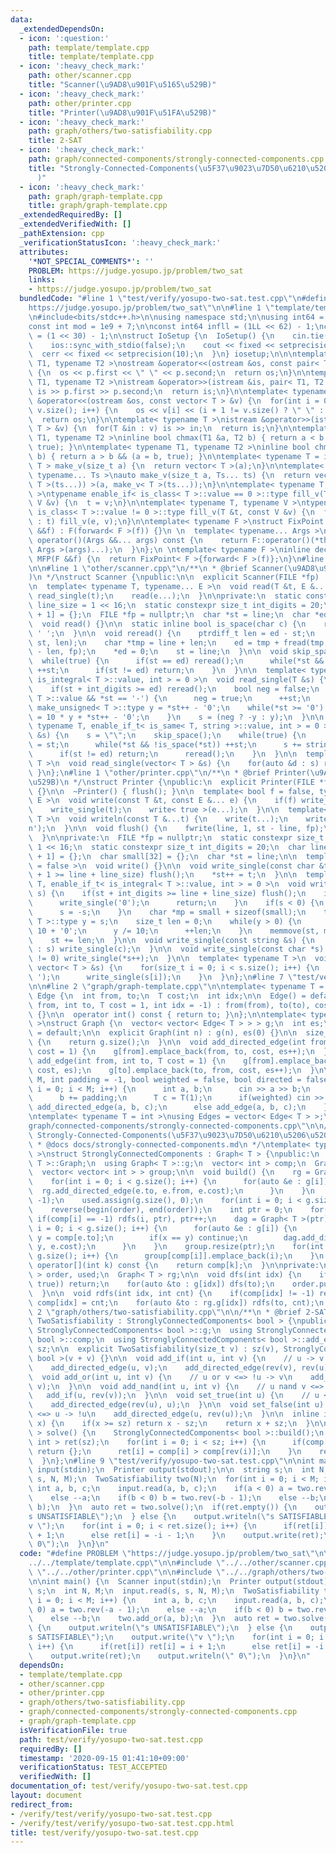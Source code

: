 ```yaml
---
data:
  _extendedDependsOn:
  - icon: ':question:'
    path: template/template.cpp
    title: template/template.cpp
  - icon: ':heavy_check_mark:'
    path: other/scanner.cpp
    title: "Scanner(\u9AD8\u901F\u5165\u529B)"
  - icon: ':heavy_check_mark:'
    path: other/printer.cpp
    title: "Printer(\u9AD8\u901F\u51FA\u529B)"
  - icon: ':heavy_check_mark:'
    path: graph/others/two-satisfiability.cpp
    title: 2-SAT
  - icon: ':heavy_check_mark:'
    path: graph/connected-components/strongly-connected-components.cpp
    title: "Strongly-Connected-Components(\u5F37\u9023\u7D50\u6210\u5206\u5206\u89E3\
      )"
  - icon: ':heavy_check_mark:'
    path: graph/graph-template.cpp
    title: graph/graph-template.cpp
  _extendedRequiredBy: []
  _extendedVerifiedWith: []
  _pathExtension: cpp
  _verificationStatusIcon: ':heavy_check_mark:'
  attributes:
    '*NOT_SPECIAL_COMMENTS*': ''
    PROBLEM: https://judge.yosupo.jp/problem/two_sat
    links:
    - https://judge.yosupo.jp/problem/two_sat
  bundledCode: "#line 1 \"test/verify/yosupo-two-sat.test.cpp\"\n#define PROBLEM \"\
    https://judge.yosupo.jp/problem/two_sat\"\n\n#line 1 \"template/template.cpp\"\
    \n#include<bits/stdc++.h>\n\nusing namespace std;\n\nusing int64 = long long;\n\
    const int mod = 1e9 + 7;\n\nconst int64 infll = (1LL << 62) - 1;\nconst int inf\
    \ = (1 << 30) - 1;\n\nstruct IoSetup {\n  IoSetup() {\n    cin.tie(nullptr);\n\
    \    ios::sync_with_stdio(false);\n    cout << fixed << setprecision(10);\n  \
    \  cerr << fixed << setprecision(10);\n  }\n} iosetup;\n\n\ntemplate< typename\
    \ T1, typename T2 >\nostream &operator<<(ostream &os, const pair< T1, T2 >& p)\
    \ {\n  os << p.first << \" \" << p.second;\n  return os;\n}\n\ntemplate< typename\
    \ T1, typename T2 >\nistream &operator>>(istream &is, pair< T1, T2 > &p) {\n \
    \ is >> p.first >> p.second;\n  return is;\n}\n\ntemplate< typename T >\nostream\
    \ &operator<<(ostream &os, const vector< T > &v) {\n  for(int i = 0; i < (int)\
    \ v.size(); i++) {\n    os << v[i] << (i + 1 != v.size() ? \" \" : \"\");\n  }\n\
    \  return os;\n}\n\ntemplate< typename T >\nistream &operator>>(istream &is, vector<\
    \ T > &v) {\n  for(T &in : v) is >> in;\n  return is;\n}\n\ntemplate< typename\
    \ T1, typename T2 >\ninline bool chmax(T1 &a, T2 b) { return a < b && (a = b,\
    \ true); }\n\ntemplate< typename T1, typename T2 >\ninline bool chmin(T1 &a, T2\
    \ b) { return a > b && (a = b, true); }\n\ntemplate< typename T = int64 >\nvector<\
    \ T > make_v(size_t a) {\n  return vector< T >(a);\n}\n\ntemplate< typename T,\
    \ typename... Ts >\nauto make_v(size_t a, Ts... ts) {\n  return vector< decltype(make_v<\
    \ T >(ts...)) >(a, make_v< T >(ts...));\n}\n\ntemplate< typename T, typename V\
    \ >\ntypename enable_if< is_class< T >::value == 0 >::type fill_v(T &t, const\
    \ V &v) {\n  t = v;\n}\n\ntemplate< typename T, typename V >\ntypename enable_if<\
    \ is_class< T >::value != 0 >::type fill_v(T &t, const V &v) {\n  for(auto &e\
    \ : t) fill_v(e, v);\n}\n\ntemplate< typename F >\nstruct FixPoint : F {\n  FixPoint(F\
    \ &&f) : F(forward< F >(f)) {}\n \n  template< typename... Args >\n  decltype(auto)\
    \ operator()(Args &&... args) const {\n    return F::operator()(*this, forward<\
    \ Args >(args)...);\n  }\n};\n \ntemplate< typename F >\ninline decltype(auto)\
    \ MFP(F &&f) {\n  return FixPoint< F >{forward< F >(f)};\n}\n#line 4 \"test/verify/yosupo-two-sat.test.cpp\"\
    \n\n#line 1 \"other/scanner.cpp\"\n/**\n * @brief Scanner(\u9AD8\u901F\u5165\u529B\
    )\n */\nstruct Scanner {\npublic:\n\n  explicit Scanner(FILE *fp) : fp(fp) {}\n\
    \n  template< typename T, typename... E >\n  void read(T &t, E &... e) {\n   \
    \ read_single(t);\n    read(e...);\n  }\n\nprivate:\n  static constexpr size_t\
    \ line_size = 1 << 16;\n  static constexpr size_t int_digits = 20;\n  char line[line_size\
    \ + 1] = {};\n  FILE *fp = nullptr;\n  char *st = line;\n  char *ed = line;\n\n\
    \  void read() {}\n\n  static inline bool is_space(char c) {\n    return c <=\
    \ ' ';\n  }\n\n  void reread() {\n    ptrdiff_t len = ed - st;\n    memmove(line,\
    \ st, len);\n    char *tmp = line + len;\n    ed = tmp + fread(tmp, 1, line_size\
    \ - len, fp);\n    *ed = 0;\n    st = line;\n  }\n\n  void skip_space() {\n  \
    \  while(true) {\n      if(st == ed) reread();\n      while(*st && is_space(*st))\
    \ ++st;\n      if(st != ed) return;\n    }\n  }\n\n  template< typename T, enable_if_t<\
    \ is_integral< T >::value, int > = 0 >\n  void read_single(T &s) {\n    skip_space();\n\
    \    if(st + int_digits >= ed) reread();\n    bool neg = false;\n    if(is_signed<\
    \ T >::value && *st == '-') {\n      neg = true;\n      ++st;\n    }\n    typename\
    \ make_unsigned< T >::type y = *st++ - '0';\n    while(*st >= '0') {\n      y\
    \ = 10 * y + *st++ - '0';\n    }\n    s = (neg ? -y : y);\n  }\n\n  template<\
    \ typename T, enable_if_t< is_same< T, string >::value, int > = 0 >\n  void read_single(T\
    \ &s) {\n    s = \"\";\n    skip_space();\n    while(true) {\n      char *base\
    \ = st;\n      while(*st && !is_space(*st)) ++st;\n      s += string(base, st);\n\
    \      if(st != ed) return;\n      reread();\n    }\n  }\n\n  template< typename\
    \ T >\n  void read_single(vector< T > &s) {\n    for(auto &d : s) read(d);\n \
    \ }\n};\n#line 1 \"other/printer.cpp\"\n/**\n * @brief Printer(\u9AD8\u901F\u51FA\
    \u529B)\n */\nstruct Printer {\npublic:\n  explicit Printer(FILE *fp) : fp(fp)\
    \ {}\n\n  ~Printer() { flush(); }\n\n  template< bool f = false, typename T, typename...\
    \ E >\n  void write(const T &t, const E &... e) {\n    if(f) write_single(' ');\n\
    \    write_single(t);\n    write< true >(e...);\n  }\n\n  template< typename...\
    \ T >\n  void writeln(const T &...t) {\n    write(t...);\n    write_single('\\\
    n');\n  }\n\n  void flush() {\n    fwrite(line, 1, st - line, fp);\n    st = line;\n\
    \  }\n\nprivate:\n  FILE *fp = nullptr;\n  static constexpr size_t line_size =\
    \ 1 << 16;\n  static constexpr size_t int_digits = 20;\n  char line[line_size\
    \ + 1] = {};\n  char small[32] = {};\n  char *st = line;\n\n  template< bool f\
    \ = false >\n  void write() {}\n\n  void write_single(const char &t) {\n    if(st\
    \ + 1 >= line + line_size) flush();\n    *st++ = t;\n  }\n\n  template< typename\
    \ T, enable_if_t< is_integral< T >::value, int > = 0 >\n  void write_single(T\
    \ s) {\n    if(st + int_digits >= line + line_size) flush();\n    if(s == 0) {\n\
    \      write_single('0');\n      return;\n    }\n    if(s < 0) {\n      write_single('-');\n\
    \      s = -s;\n    }\n    char *mp = small + sizeof(small);\n    typename make_unsigned<\
    \ T >::type y = s;\n    size_t len = 0;\n    while(y > 0) {\n      *--mp = y %\
    \ 10 + '0';\n      y /= 10;\n      ++len;\n    }\n    memmove(st, mp, len);\n\
    \    st += len;\n  }\n\n  void write_single(const string &s) {\n    for(auto &c\
    \ : s) write_single(c);\n  }\n\n  void write_single(const char *s) {\n    while(*s\
    \ != 0) write_single(*s++);\n  }\n\n  template< typename T >\n  void write_single(const\
    \ vector< T > &s) {\n    for(size_t i = 0; i < s.size(); i++) {\n      if(i) write_single('\
    \ ');\n      write_single(s[i]);\n    }\n  }\n};\n#line 7 \"test/verify/yosupo-two-sat.test.cpp\"\
    \n\n#line 2 \"graph/graph-template.cpp\"\n\ntemplate< typename T = int >\nstruct\
    \ Edge {\n  int from, to;\n  T cost;\n  int idx;\n\n  Edge() = default;\n\n  Edge(int\
    \ from, int to, T cost = 1, int idx = -1) : from(from), to(to), cost(cost), idx(idx)\
    \ {}\n\n  operator int() const { return to; }\n};\n\ntemplate< typename T = int\
    \ >\nstruct Graph {\n  vector< vector< Edge< T > > > g;\n  int es;\n\n  Graph()\
    \ = default;\n\n  explicit Graph(int n) : g(n), es(0) {}\n\n  size_t size() const\
    \ {\n    return g.size();\n  }\n\n  void add_directed_edge(int from, int to, T\
    \ cost = 1) {\n    g[from].emplace_back(from, to, cost, es++);\n  }\n\n  void\
    \ add_edge(int from, int to, T cost = 1) {\n    g[from].emplace_back(from, to,\
    \ cost, es);\n    g[to].emplace_back(to, from, cost, es++);\n  }\n\n  void read(int\
    \ M, int padding = -1, bool weighted = false, bool directed = false) {\n    for(int\
    \ i = 0; i < M; i++) {\n      int a, b;\n      cin >> a >> b;\n      a += padding;\n\
    \      b += padding;\n      T c = T(1);\n      if(weighted) cin >> c;\n      if(directed)\
    \ add_directed_edge(a, b, c);\n      else add_edge(a, b, c);\n    }\n  }\n};\n\
    \ntemplate< typename T = int >\nusing Edges = vector< Edge< T > >;\n#line 2 \"\
    graph/connected-components/strongly-connected-components.cpp\"\n\n/**\n * @brief\
    \ Strongly-Connected-Components(\u5F37\u9023\u7D50\u6210\u5206\u5206\u89E3)\n\
    \ * @docs docs/strongly-connected-components.md\n */\ntemplate< typename T = int\
    \ >\nstruct StronglyConnectedComponents : Graph< T > {\npublic:\n  using Graph<\
    \ T >::Graph;\n  using Graph< T >::g;\n  vector< int > comp;\n  Graph< T > dag;\n\
    \  vector< vector< int > > group;\n\n  void build() {\n    rg = Graph< T >(g.size());\n\
    \    for(int i = 0; i < g.size(); i++) {\n      for(auto &e : g[i]) {\n      \
    \  rg.add_directed_edge(e.to, e.from, e.cost);\n      }\n    }\n    comp.assign(g.size(),\
    \ -1);\n    used.assign(g.size(), 0);\n    for(int i = 0; i < g.size(); i++) dfs(i);\n\
    \    reverse(begin(order), end(order));\n    int ptr = 0;\n    for(int i : order)\
    \ if(comp[i] == -1) rdfs(i, ptr), ptr++;\n    dag = Graph< T >(ptr);\n    for(int\
    \ i = 0; i < g.size(); i++) {\n      for(auto &e : g[i]) {\n        int x = comp[e.from],\
    \ y = comp[e.to];\n        if(x == y) continue;\n        dag.add_directed_edge(x,\
    \ y, e.cost);\n      }\n    }\n    group.resize(ptr);\n    for(int i = 0; i <\
    \ g.size(); i++) {\n      group[comp[i]].emplace_back(i);\n    }\n  }\n\n  int\
    \ operator[](int k) const {\n    return comp[k];\n  }\n\nprivate:\n  vector< int\
    \ > order, used;\n  Graph< T > rg;\n\n  void dfs(int idx) {\n    if(exchange(used[idx],\
    \ true)) return;\n    for(auto &to : g[idx]) dfs(to);\n    order.push_back(idx);\n\
    \  }\n\n  void rdfs(int idx, int cnt) {\n    if(comp[idx] != -1) return;\n   \
    \ comp[idx] = cnt;\n    for(auto &to : rg.g[idx]) rdfs(to, cnt);\n  }\n};\n#line\
    \ 2 \"graph/others/two-satisfiability.cpp\"\n\n/**\n * @brief 2-SAT\n */\nstruct\
    \ TwoSatisfiability : StronglyConnectedComponents< bool > {\npublic:\n  using\
    \ StronglyConnectedComponents< bool >::g;\n  using StronglyConnectedComponents<\
    \ bool >::comp;\n  using StronglyConnectedComponents< bool >::add_edge;\n  size_t\
    \ sz;\n\n  explicit TwoSatisfiability(size_t v) : sz(v), StronglyConnectedComponents<\
    \ bool >(v + v) {}\n\n  void add_if(int u, int v) {\n    // u -> v <=> !v -> !u\n\
    \    add_directed_edge(u, v);\n    add_directed_edge(rev(v), rev(u));\n  }\n\n\
    \  void add_or(int u, int v) {\n    // u or v <=> !u -> v\n    add_if(rev(u),\
    \ v);\n  }\n\n  void add_nand(int u, int v) {\n    // u nand v <=> u -> !v\n \
    \   add_if(u, rev(v));\n  }\n\n  void set_true(int u) {\n    // u <=> !u -> u\n\
    \    add_directed_edge(rev(u), u);\n  }\n\n  void set_false(int u) {\n    // !u\
    \ <=> u -> !u\n    add_directed_edge(u, rev(u));\n  }\n\n  inline int rev(int\
    \ x) {\n    if(x >= sz) return x - sz;\n    return x + sz;\n  }\n\n  vector< int\
    \ > solve() {\n    StronglyConnectedComponents< bool >::build();\n    vector<\
    \ int > ret(sz);\n    for(int i = 0; i < sz; i++) {\n      if(comp[i] == comp[rev(i)])\
    \ return {};\n      ret[i] = comp[i] > comp[rev(i)];\n    }\n    return ret;\n\
    \  }\n};\n#line 9 \"test/verify/yosupo-two-sat.test.cpp\"\n\nint main() {\n  Scanner\
    \ input(stdin);\n  Printer output(stdout);\n\n  string s;\n  int N, M;\n  input.read(s,\
    \ s, N, M);\n  TwoSatisfiability two(N);\n  for(int i = 0; i < M; i++) {\n   \
    \ int a, b, c;\n    input.read(a, b, c);\n    if(a < 0) a = two.rev(-a - 1);\n\
    \    else --a;\n    if(b < 0) b = two.rev(-b - 1);\n    else --b;\n    two.add_or(a,\
    \ b);\n  }\n  auto ret = two.solve();\n  if(ret.empty()) {\n    output.writeln(\"\
    s UNSATISFIABLE\");\n  } else {\n    output.writeln(\"s SATISFIABLE\");\n    output.write(\"\
    v \");\n    for(int i = 0; i < ret.size(); i++) {\n      if(ret[i]) ret[i] = i\
    \ + 1;\n      else ret[i] = -i - 1;\n    }\n    output.write(ret);\n    output.writeln(\"\
    \ 0\");\n  }\n}\n"
  code: "#define PROBLEM \"https://judge.yosupo.jp/problem/two_sat\"\n\n#include \"\
    ../../template/template.cpp\"\n\n#include \"../../other/scanner.cpp\"\n#include\
    \ \"../../other/printer.cpp\"\n\n#include \"../../graph/others/two-satisfiability.cpp\"\
    \n\nint main() {\n  Scanner input(stdin);\n  Printer output(stdout);\n\n  string\
    \ s;\n  int N, M;\n  input.read(s, s, N, M);\n  TwoSatisfiability two(N);\n  for(int\
    \ i = 0; i < M; i++) {\n    int a, b, c;\n    input.read(a, b, c);\n    if(a <\
    \ 0) a = two.rev(-a - 1);\n    else --a;\n    if(b < 0) b = two.rev(-b - 1);\n\
    \    else --b;\n    two.add_or(a, b);\n  }\n  auto ret = two.solve();\n  if(ret.empty())\
    \ {\n    output.writeln(\"s UNSATISFIABLE\");\n  } else {\n    output.writeln(\"\
    s SATISFIABLE\");\n    output.write(\"v \");\n    for(int i = 0; i < ret.size();\
    \ i++) {\n      if(ret[i]) ret[i] = i + 1;\n      else ret[i] = -i - 1;\n    }\n\
    \    output.write(ret);\n    output.writeln(\" 0\");\n  }\n}\n"
  dependsOn:
  - template/template.cpp
  - other/scanner.cpp
  - other/printer.cpp
  - graph/others/two-satisfiability.cpp
  - graph/connected-components/strongly-connected-components.cpp
  - graph/graph-template.cpp
  isVerificationFile: true
  path: test/verify/yosupo-two-sat.test.cpp
  requiredBy: []
  timestamp: '2020-09-15 01:41:10+09:00'
  verificationStatus: TEST_ACCEPTED
  verifiedWith: []
documentation_of: test/verify/yosupo-two-sat.test.cpp
layout: document
redirect_from:
- /verify/test/verify/yosupo-two-sat.test.cpp
- /verify/test/verify/yosupo-two-sat.test.cpp.html
title: test/verify/yosupo-two-sat.test.cpp
---
```

